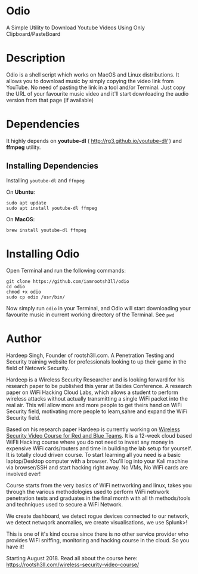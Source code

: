 # Odio
A Simple Utility to Download Youtube Videos Using Only Clipboard/PasteBoard

# Description
Odio is a shell script which works on MacOS and Linux distributions. It allows you to download music by simply copying the video link from YouTube. No need of pasting the link in a tool and/or Terminal.
Just copy the URL of your favourite music video and it'll start downloading the audio version from that page (if available)

# Dependencies

It highly depends on **youtube-dl** ( http://rg3.github.io/youtube-dl/ ) and **ffmpeg** utility.

## Installing Dependencies
Installing `youtube-dl` and `ffmpeg`

On **Ubuntu**:

```
sudo apt update
sudo apt install youtube-dl ffmpeg
```

On **MacOS**:

`brew install youtube-dl ffmpeg`

# Installing Odio

Open Terminal and run the following commands: 

```
git clone https://github.com/iamrootsh3ll/odio
cd odio
chmod +x odio
sudo cp odio /usr/bin/
```

Now simply run `odio` in your Terminal, and Odio will start downloading your favourite music in current working directory of the Terminal. See `pwd`

# Author

Hardeep Singh, Founder of rootsh3ll.com. A Penetration Testing and Security training website for professionals looking to up their game in the field of Netowrk Security.

Hardeep is a Wireless Security Researcher and is looking forward for his research paper to be published this yerar at Bsides Conference.
A research paper on WiFi Hacking Cloud Labs, which allows a student to perform wireless attacks without actually transmitting a single WiFi packet into the real air. This will allow more and more people to get theirs hand on WiFi Security field, motivating more people to learn,sahre and expand the WiFi Security field.

Based on his research paper Hardeep is currently working on [Wireless Security Video Course for Red and Blue Teams](http://rootsh3ll.com/wireless-security-video-course/). It is a 12-week cloud based WiFIi Hacking course where you do not need to invest any money in expensive WiFi cards/routers and time in building the lab setup for yourself. It is totally cloud driven course. 
To start learning all you need is a basic laptop/Desktop computer with a browser. You'll log into your Kali machine via browser/SSH and start hacking right away. No VMs, No WiFi cards are involved ever!

Course starts from the very basics of WiFi netrworking and linux, takes you through the various methodologies used to perform WiFi netrwork penetration tests and graduates in the final month with all th methods/tools and techniques used to secure a WiFi Network. 

We create dashboard, we detect rogue devices connected to our network, we detect netwqork anomalies, we create visualisations, we use Splunk>! 

This is one of it's kind course since there is no other service provider who provides WiFi sniffing, monitoring and hacking course in the cloud. So you have it!

Starting August 2018. Read all about the course here: https://rootsh3ll.com/wireless-security-video-course/
